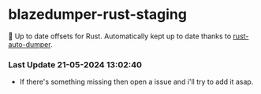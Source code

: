 # blazedumper-rust-staging

🚀 Up to date offsets for Rust. Automatically kept up to date thanks to [rust-auto-dumper](https://github.com/Akandesh/rust-auto-dumper).


### Last Update 21-05-2024 13:02:40
- If there's something missing then open a issue and i'll try to add it asap.